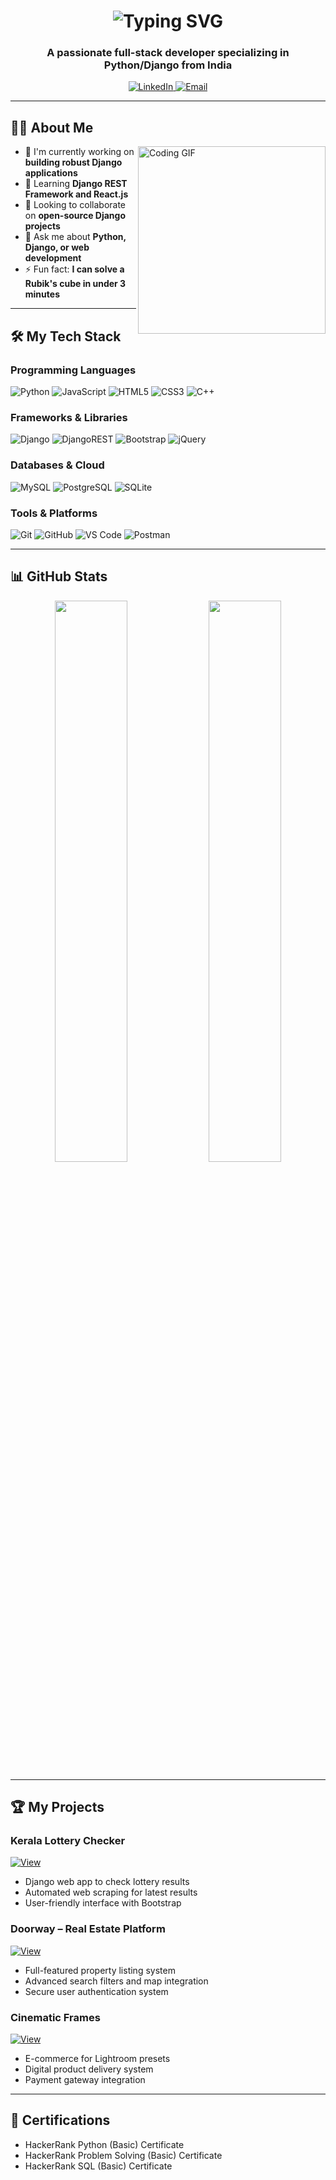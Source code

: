 <h1 align="center"> 
  <img src="https://readme-typing-svg.demolab.com?font=Fira+Code&size=30&duration=3000&pause=500&color=58A6FF&center=true&vCenter=true&width=500&lines=Hi+there+%F0%9F%91%8B;I'm+Sharon+Satheesh;Python+Django+Developer" alt="Typing SVG" />
</h1>

<h3 align="center">A passionate full-stack developer specializing in Python/Django from India</h3>

<p align="center">
  <a href="https://www.linkedin.com/in/sharonsathesh/">
    <img src="https://img.shields.io/badge/-LinkedIn-0077B5?style=for-the-badge&logo=linkedin&logoColor=white" alt="LinkedIn"/>
  </a>
  <a href="mailto:sharonsathesh@gmail.com">
    <img src="https://img.shields.io/badge/-Gmail-D14836?style=for-the-badge&logo=gmail&logoColor=white" alt="Email"/>
  </a>
</p>

---

## 👨‍💻 About Me

<img align="right" src="https://media.giphy.com/media/L1R1tvI9svkIWwpVYr/giphy.gif" width="300" alt="Coding GIF">

- 🔭 I'm currently working on **building robust Django applications**
- 🌱 Learning **Django REST Framework and React.js**
- 👯 Looking to collaborate on **open-source Django projects**
- 💬 Ask me about **Python, Django, or web development**
- ⚡ Fun fact: **I can solve a Rubik's cube in under 3 minutes**

---

## 🛠️ My Tech Stack

### Programming Languages
![Python](https://img.shields.io/badge/python-3670A0?style=for-the-badge&logo=python&logoColor=ffdd54)
![JavaScript](https://img.shields.io/badge/javascript-%23323330.svg?style=for-the-badge&logo=javascript&logoColor=%23F7DF1E)
![HTML5](https://img.shields.io/badge/html5-%23E34F26.svg?style=for-the-badge&logo=html5&logoColor=white)
![CSS3](https://img.shields.io/badge/css3-%231572B6.svg?style=for-the-badge&logo=css3&logoColor=white)
![C++](https://img.shields.io/badge/c++-%2300599C.svg?style=for-the-badge&logo=c%2B%2B&logoColor=white)

### Frameworks & Libraries
![Django](https://img.shields.io/badge/django-%23092E20.svg?style=for-the-badge&logo=django&logoColor=white)
![DjangoREST](https://img.shields.io/badge/DJANGO-REST-ff1709?style=for-the-badge&logo=django&logoColor=white&color=ff1709&labelColor=green)
![Bootstrap](https://img.shields.io/badge/bootstrap-%23563D7C.svg?style=for-the-badge&logo=bootstrap&logoColor=white)
![jQuery](https://img.shields.io/badge/jquery-%230769AD.svg?style=for-the-badge&logo=jquery&logoColor=white)

### Databases & Cloud
![MySQL](https://img.shields.io/badge/mysql-%2300f.svg?style=for-the-badge&logo=mysql&logoColor=white)
![PostgreSQL](https://img.shields.io/badge/postgresql-%23316192.svg?style=for-the-badge&logo=postgresql&logoColor=white)
![SQLite](https://img.shields.io/badge/sqlite-%2307405e.svg?style=for-the-badge&logo=sqlite&logoColor=white)

### Tools & Platforms
![Git](https://img.shields.io/badge/git-%23F05033.svg?style=for-the-badge&logo=git&logoColor=white)
![GitHub](https://img.shields.io/badge/github-%23121011.svg?style=for-the-badge&logo=github&logoColor=white)
![VS Code](https://img.shields.io/badge/VS%20Code-0078d7.svg?style=for-the-badge&logo=visual-studio-code&logoColor=white)
![Postman](https://img.shields.io/badge/Postman-FF6C37?style=for-the-badge&logo=postman&logoColor=white)

---

## 📊 GitHub Stats

<div align="center">
  <img width="48%" src="https://github-readme-stats.vercel.app/api?username=Sharon-cod1&show_icons=true&theme=radical" />
  <img width="48%" src="https://github-readme-streak-stats.herokuapp.com/?user=Sharon-cod1&theme=radical" />
</div>

---

## 🏆 My Projects

### Kerala Lottery Checker
[![View](https://img.shields.io/badge/View-Repository-181717?style=for-the-badge&logo=github)](https://github.com/Sharon-cod1/kerala-lottery-checker)
- Django web app to check lottery results
- Automated web scraping for latest results
- User-friendly interface with Bootstrap

### Doorway – Real Estate Platform
[![View](https://img.shields.io/badge/View-Repository-181717?style=for-the-badge&logo=github)](https://github.com/Sharon-cod1/doorway)
- Full-featured property listing system
- Advanced search filters and map integration
- Secure user authentication system

### Cinematic Frames
[![View](https://img.shields.io/badge/View-Repository-181717?style=for-the-badge&logo=github)](https://github.com/Sharon-cod1/cinematic-frames)
- E-commerce for Lightroom presets
- Digital product delivery system
- Payment gateway integration

---

## 🏅 Certifications
- HackerRank Python (Basic) Certificate
- HackerRank Problem Solving (Basic) Certificate
- HackerRank SQL (Basic) Certificate
